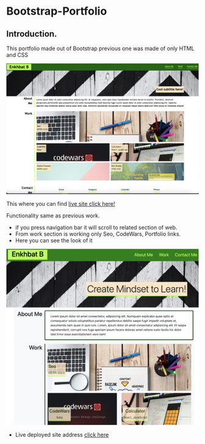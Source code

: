 # Bootstrap-Portfolio
## Introduction.
This portfolio made out of Bootstrap previous one was made of only HTML and CSS 

![click here to previous work](./images/Screenshot%202023-11-06%20at%2010.30.23.png)

This where you can find [live site click here!](https://enx-code.github.io/PortfolioWebDev/)

Functionality same as previous work.

 - if you press navigation bar it will scroll to related section of web.
 - From work section is working only Seo, CodeWars, Portfolio links.
- Here you can see the look of it


![bootstrap-portfolio](./images/Screenshot%202023-11-07%20at%2023.31.16.png)


- Live deployed site address [click here](https://enx-code.github.io/Bootstrap-Portfolio/)